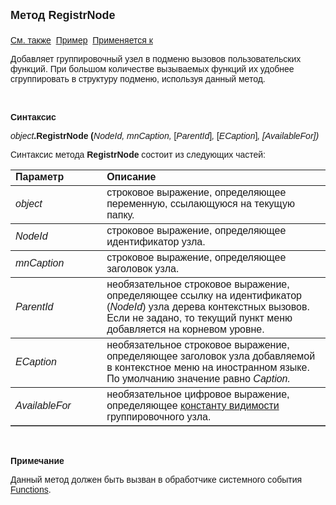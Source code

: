 ﻿<html>
<head>
<title>Текущий вид просмотра\RegistrNode</title>
</head>

<body>

<p><strong><font size="4" face="Arial">Метод RegistrNode<br>
<br>
</font></strong><font face="Arial"><a href="../Frmpttel.html">См. также</a>&nbsp;
<a href="../../Examples/E_FrmPttel_RegistrNode.html">Пример</a>&nbsp; <a
href="../Frmpttel.html">Применяется к</a></font></p>

<p><font face="Arial">Добавляет группировочный узел в подменю вызовов 
пользовательских функций. При большом количестве вызываемых функций их удобнее 
сгруппировать в структуру подменю, используя данный метод.</font></p>

<p class="label">&nbsp;</p>

<p class="label"><font face="Arial"><b>Синтаксис</b></font></p>

<p><font face="Arial"><em>object</em><strong>.RegistrNode (</strong><em>NodeId, 
mnCaption, </em>[<em>ParentId</em>]<em>, </em>[<em>ECaption</em>]<em>, [AvailableFor])</em></font></p>

<p><font face="Arial">Синтаксис метода <strong>RegistrNode</strong>
состоит из следующих частей:</font></p>

<table border="1" cellPadding="5" cols="2" frame="below" rules="rows">
<TBODY>
  <tr vAlign="top">
    <td class="label" width="29%"><font face="Arial"><b>Параметр</b></font></td>
    <td class="label" width="71%"><font face="Arial"><strong>Описание</strong></font></td>
  </tr>
  <tr>
    <td width="29%"><font face="Arial"><em>object</em></font></td>
    <td width="71%"><font face="Arial">строковое выражение, 
	определяющее переменную, ссылающуюся на текущую папку.</font></td>
  </tr>
  <tr>
    <td width="29%"><font face="Arial"><em>NodeId</em></font></td>
    <td width="71%"><font face="Arial">строковое выражение, 
	определяющее идентификатор узла.</font></td>
  </tr>
  <tr>
    <td width="29%"><font face="Arial"><em>mnCaption</em></font></td>
    <td width="71%"><font face="Arial">строковое выражение, 
	определяющее заголовок узла.</font></td>
  </tr>
</TBODY>
  <tr>
    <td width="29%"><font face="Arial"><em>ParentId</em></font></td>
    <td width="71%"><font face="Arial">необязательное строковое 
	выражение, определяющее ссылку на идентификатор (<em>NodeId</em>) узла 
	дерева контекстных вызовов. Если не задано, то текущий пункт меню 
	добавляется на корневом уровне.</font></td>
  </tr>
  <tr>
    <td width="29%"><font face="Arial"><em>ЕCaption</em></font></td>
    <td width="79%"><font face="Arial">необязательное строковое 
	выражение, определяющее заголовок узла добавляемой в контекстное меню на 
	иностранном языке. По умолчанию значение равно <em>Caption.</em></font></td>
  </tr>
  <tr>
    <td width="29%"><font face="Arial"><em>AvailableFor</em></font></td>
    <td width="79%"><font face="Arial">необязательное цифровое 
	выражение, определяющее <a href="../../Constants/const_RegistrFunctionAvailability.html">константу видимости</a> группировочного узла.</font></td>
  </tr>
</table>

<p class="label">&nbsp;</p>

<p class="label"><font face="Arial"><b>Примечание</b></font></p>

<p class="label"><font face="Arial">Данный метод должен быть вызван в 
обработчике системного события
<a href="../../ScriptProcs/FunctionsData.html">Functions</a>. </font></p>
</body>
</html>
